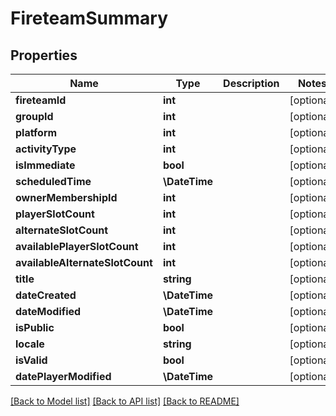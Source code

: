 # FireteamSummary

## Properties
Name | Type | Description | Notes
------------ | ------------- | ------------- | -------------
**fireteamId** | **int** |  | [optional] 
**groupId** | **int** |  | [optional] 
**platform** | **int** |  | [optional] 
**activityType** | **int** |  | [optional] 
**isImmediate** | **bool** |  | [optional] 
**scheduledTime** | **\DateTime** |  | [optional] 
**ownerMembershipId** | **int** |  | [optional] 
**playerSlotCount** | **int** |  | [optional] 
**alternateSlotCount** | **int** |  | [optional] 
**availablePlayerSlotCount** | **int** |  | [optional] 
**availableAlternateSlotCount** | **int** |  | [optional] 
**title** | **string** |  | [optional] 
**dateCreated** | **\DateTime** |  | [optional] 
**dateModified** | **\DateTime** |  | [optional] 
**isPublic** | **bool** |  | [optional] 
**locale** | **string** |  | [optional] 
**isValid** | **bool** |  | [optional] 
**datePlayerModified** | **\DateTime** |  | [optional] 

[[Back to Model list]](../README.md#documentation-for-models) [[Back to API list]](../README.md#documentation-for-api-endpoints) [[Back to README]](../README.md)


